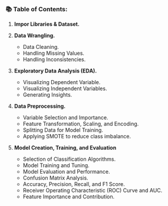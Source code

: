 ### 📚 Table of Contents:

1. **Impor Libraries & Dataset.**

2. **Data Wrangling.**
   * Data Cleaning.
   * Handling Missing Values.
   * Handling Inconsistencies.

3. **Exploratory Data Analysis (EDA).**
   * Visualizing Dependent Variable.
   * Visualizing Independent Variables.
   * Generating Insights.

4. **Data Preprocessing.**
   * Variable Selection and Importance.
   * Feature Transformation, Scaling, and Encoding.
   * Splitting Data for Model Training.
   * Applying SMOTE to reduce class imbalance.

5. **Model Creation, Training, and Evaluation**
   * Selection of Classification Algorithms.
   * Model Training and Tuning.
   * Model Evaluation and Performance.
   * Confusion Matrix Analysis.
   * Accuracy, Precision, Recall, and F1 Score.
   * Receiver Operating Characteristic (ROC) Curve and AUC.
   * Feature Importance and Contribution.
